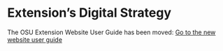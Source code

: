 # Extension’s Digital Strategy

The OSU Extension Website User Guide has been moved: [Go to the new website user guide](https://employee.extension.oregonstate.edu/navigator-docs/extension-website-user-guide)
